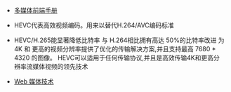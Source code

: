 * [多媒体前端手册](https://www.yuque.com/webmedia/handbook)

* HEVC代表高效视频编码。用来以替代H.264/AVC编码标准
* HEVC/H.265能显著降低比特率  与 H.264相比拥有高达 50%的比特率改进  为 4K 和 更高的视频分辨率提供了优化的传输解决方案,并且支持最高 7680 * 4320 的图像。 HEVC可以适用于任何传输协议,并且是高效传输4K和更高分辨率流媒体视频的领先技术

* [Web 媒体技术](https://developer.mozilla.org/zh-CN/docs/Web/Media/Formats/Video_codecs#%E7%BC%96%E8%A7%A3%E7%A0%81%E5%99%A8%E8%AF%A6%E7%BB%86%E4%BF%A1%E6%81%AF)